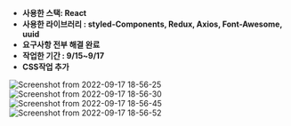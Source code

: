 - **사용한 스택: React**
- **사용한 라이브러리 : styled-Components, Redux, Axios, Font-Awesome, uuid**
- **요구사항 전부 해결 완료**
- **작업한 기간 : 9/15~9/17**
- **CSS작업 추가**

![Screenshot from 2022-09-17 18-56-25](https://user-images.githubusercontent.com/93773242/190851175-f21bfeaa-c8e2-48df-9ec2-18d7ac323af5.png)
![Screenshot from 2022-09-17 18-56-30](https://user-images.githubusercontent.com/93773242/190851184-5688e173-7232-47cc-8553-e29e9607b52d.png)
![Screenshot from 2022-09-17 18-56-45](https://user-images.githubusercontent.com/93773242/190851194-ee0897a6-8893-48fa-8a76-561cc9af2732.png)
![Screenshot from 2022-09-17 18-56-52](https://user-images.githubusercontent.com/93773242/190851196-fc62983b-2fdf-471c-ab47-160f5f3b1a1e.png)
